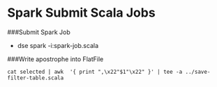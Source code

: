 Spark Submit Scala Jobs 
=======================

###Submit Spark Job
* dse spark -i:spark-job.scala


###Write apostrophe  into FlatFile
```
cat selected | awk  '{ print ",\x22"$1"\x22" }' | tee -a ../save-filter-table.scala 
```

